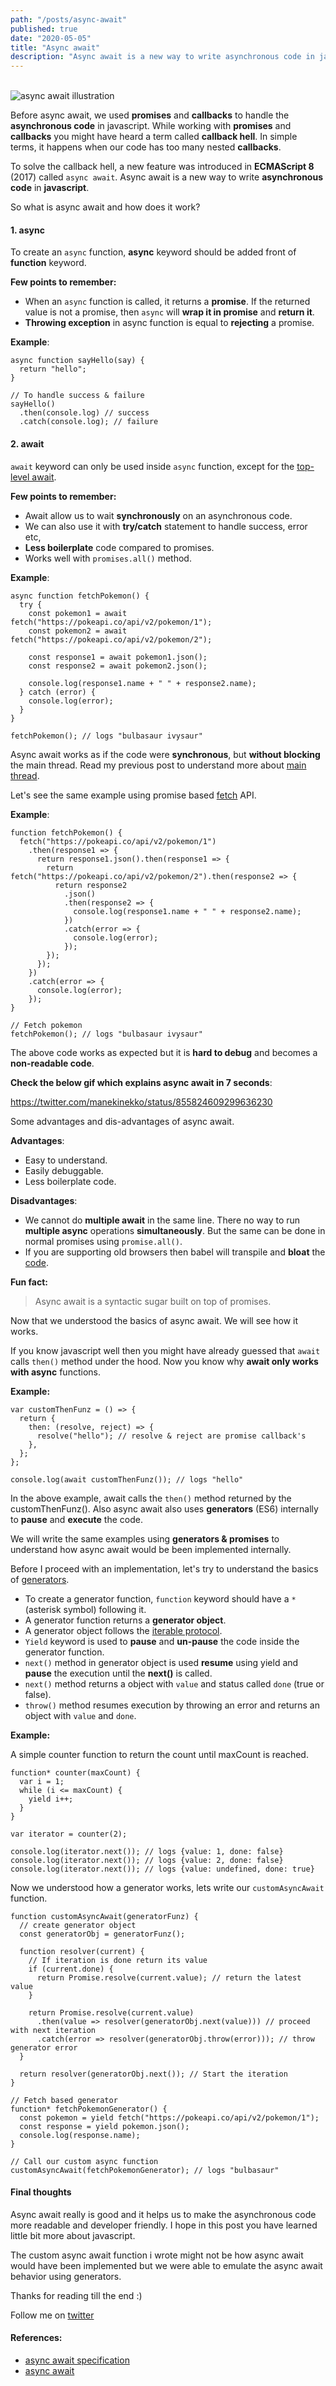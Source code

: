 ```yaml
---
path: "/posts/async-await"
published: true
date: "2020-05-05"
title: "Async await"
description: "Async await is a new way to write asynchronous code in javascript."
---
```


<br /><img src="./async-await.png" alt="async await illustration" /><br />

Before async await, we used **promises** and **callbacks** to handle the **asynchronous code** in javascript. While working with **promises** and **callbacks** you might have heard a term called **callback hell**. In simple terms, it happens when our code has too many nested **callbacks**.

To solve the callback hell, a new feature was introduced in **ECMAScript 8** (2017) called `async await`. Async await is a new way to write **asynchronous code** in **javascript**.

So what is async await and how does it work?

#### 1. async

To create an `async` function, **async** keyword should be added front of **function** keyword.

**Few points to remember:**

- When an `async` function is called, it returns a **promise**. If the returned value is not a promise, then `async` will **wrap it in promise** and **return it**.
- **Throwing exception** in async function is equal to **rejecting** a promise.

**Example**:

```js{numberLines: true}{1,7-8}
async function sayHello(say) {
  return "hello";
}

// To handle success & failure
sayHello()
  .then(console.log) // success
  .catch(console.log); // failure
```

#### 2. await

`await` keyword can only be used inside `async` function, except for the [top-level await](https://v8.dev/features/top-level-await).

**Few points to remember:**

- Await allow us to wait **synchronously** on an asynchronous code.
- We can also use it with **try/catch** statement to handle success, error etc,
- **Less boilerplate** code compared to promises.
- Works well with `promises.all()` method.

**Example**:

```js{numberLines: true}{1,3-4,6-7}
async function fetchPokemon() {
  try {
    const pokemon1 = await fetch("https://pokeapi.co/api/v2/pokemon/1");
    const pokemon2 = await fetch("https://pokeapi.co/api/v2/pokemon/2");

    const response1 = await pokemon1.json();
    const response2 = await pokemon2.json();

    console.log(response1.name + " " + response2.name);
  } catch (error) {
    console.log(error);
  }
}

fetchPokemon(); // logs "bulbasaur ivysaur"
```

Async await works as if the code were **synchronous**, but **without blocking** the main thread. Read my previous post to understand more about [main thread](/posts/event-loop).

Let's see the same example using promise based [fetch](https://developer.mozilla.org/en-US/docs/Web/API/Fetch_API) API.

**Example**:

```js{numberLines: true}{111}
function fetchPokemon() {
  fetch("https://pokeapi.co/api/v2/pokemon/1")
    .then(response1 => {
      return response1.json().then(response1 => {
        return fetch("https://pokeapi.co/api/v2/pokemon/2").then(response2 => {
          return response2
            .json()
            .then(response2 => {
              console.log(response1.name + " " + response2.name);
            })
            .catch(error => {
              console.log(error);
            });
        });
      });
    })
    .catch(error => {
      console.log(error);
    });
}

// Fetch pokemon
fetchPokemon(); // logs "bulbasaur ivysaur"
```

The above code works as expected but it is **hard to debug** and becomes a **non-readable code**.

**Check the below gif which explains async await in 7 seconds**:

https://twitter.com/manekinekko/status/855824609299636230

Some advantages and dis-advantages of async await.

**Advantages**:

- Easy to understand.
- Easily debuggable.
- Less boilerplate code.

**Disadvantages**:

- We cannot do **multiple await** in the same line. There no way to run **multiple async** operations **simultaneously**. But the same can be done in normal promises using `promise.all()`.
- If you are supporting old browsers then babel will transpile and **bloat** the [code](https://babeljs.io/repl#?browsers=&build=&builtIns=false&spec=false&loose=false&code_lz=IYZwngdgxgBAZgV2gFwJYHsLwKbKgCwAV0BrbAW0wAoBKGAbwCgYZkAnMB5lmKTEZDAAOpCphgBeGMADuwVILi4CVAET5kyISABcAej0iywIagB0fPSdR6AbgCZDoyhD0BGVTQDc3Fnwgg6AA22GZB6ADmVLLygkZiEGYAVoEQtN7cAL68wHj4MFTYbGzobHRMPLz8waHhUUUlZT4smYytjEp5xGQutF4wBjB1IDCqAEYIQWOgwAhsqoxAA&debug=false&forceAllTransforms=false&shippedProposals=true&circleciRepo=&evaluate=true&fileSize=true&timeTravel=false&sourceType=script&lineWrap=true&presets=env%2Cenv&prettier=true&targets=&version=7.9.6&externalPlugins=).

**Fun fact:**

<blockquote> Async await is a syntactic sugar built on top of promises.</blockquote>

Now that we understood the basics of async await. We will see how it works.

If you know javascript well then you might have already guessed that `await` calls `then()` method under the hood. Now you know why **await only works with async** functions.

**Example:**

```js{numberLines: true}{111}
var customThenFunz = () => {
  return {
    then: (resolve, reject) => {
      resolve("hello"); // resolve & reject are promise callback's
    },
  };
};

console.log(await customThenFunz()); // logs "hello"
```

In the above example, await calls the `then()` method returned by the customThenFunz(). Also async await also uses **generators** (ES6) internally to **pause** and **execute** the code.

We will write the same examples using **generators & promises** to understand how async await would be been implemented internally.

Before I proceed with an implementation, let's try to understand the basics of [generators](https://developer.mozilla.org/en-US/docs/Web/JavaScript/Reference/Statements/function*).

- To create a generator function, `function` keyword should have a `*` (asterisk symbol) following it.
- A generator function returns a **generator object**.
- A generator object follows the [iterable protocol](https://developer.mozilla.org/en-US/docs/Web/JavaScript/Reference/Iteration_protocols).
- `Yield` keyword is used to **pause** and **un-pause** the code inside the generator function.
- `next()` method in generator object is used **resume** using yield and **pause** the execution until the **next()** is called.
- `next()` method returns a object with `value` and status called `done` (true or false).
- `throw()` method resumes execution by throwing an error and returns an object with `value` and `done`.

**Example:**

A simple counter function to return the count until maxCount is reached.

```js{numberLines: true}{111}
function* counter(maxCount) {
  var i = 1;
  while (i <= maxCount) {
    yield i++;
  }
}

var iterator = counter(2);

console.log(iterator.next()); // logs {value: 1, done: false}
console.log(iterator.next()); // logs {value: 2, done: false}
console.log(iterator.next()); // logs {value: undefined, done: true}
```

Now we understood how a generator works, lets write our `customAsyncAwait` function.

```js{numberLines: true}{111}
function customAsyncAwait(generatorFunz) {
  // create generator object
  const generatorObj = generatorFunz();

  function resolver(current) {
    // If iteration is done return its value
    if (current.done) {
      return Promise.resolve(current.value); // return the latest value
    }

    return Promise.resolve(current.value)
      .then(value => resolver(generatorObj.next(value))) // proceed with next iteration
      .catch(error => resolver(generatorObj.throw(error))); // throw generator error
  }

  return resolver(generatorObj.next()); // Start the iteration
}

// Fetch based generator
function* fetchPokemonGenerator() {
  const pokemon = yield fetch("https://pokeapi.co/api/v2/pokemon/1");
  const response = yield pokemon.json();
  console.log(response.name);
}

// Call our custom async function
customAsyncAwait(fetchPokemonGenerator); // logs "bulbasaur"
```

#### Final thoughts

Async await really is good and it helps us to make the asynchronous code more readable and developer friendly. I hope in this post you have learned little bit more about javascript.

The custom async await function i wrote might not be how async await would have been implemented but we were able to emulate the async await behavior using generators.

Thanks for reading till the end :)

Follow me on [twitter](https://twitter.com/gokul_i)

#### References:

- [async await specification](https://tc39.es/ecma262/#sec-async-function-definitions)
- [async await](https://developer.mozilla.org/en-US/docs/Learn/JavaScript/Asynchronous/Async_await)
